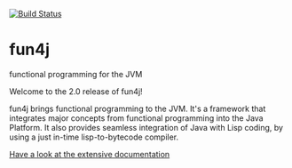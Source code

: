 [![Build Status](https://travis-ci.org/thma/fun4j.svg)](https://travis-ci.org/thma/fun4j)
# fun4j
functional programming for the JVM

Welcome to the 2.0 release of fun4j!

fun4j brings functional programming to the JVM. 
It's a framework that integrates major concepts from functional programming into the Java Platform. 
It also provides seamless integration of Java with Lisp coding, by using a just in-time lisp-to-bytecode compiler.

[Have a look at the extensive documentation](http://thma.github.io/fun4j/index.html)

